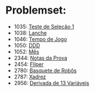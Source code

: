 # Problemset:
  * 1035: [Teste de Seleção 1](https://www.urionlinejudge.com.br/judge/pt/problems/view/1035)
  * 1038: [Lanche](https://www.urionlinejudge.com.br/judge/pt/problems/view/1038)
  * 1046: [Tempo de Jogo](https://www.urionlinejudge.com.br/judge/pt/problems/view/1046)
  * 1050: [DDD](https://www.urionlinejudge.com.br/judge/pt/problems/view/1050)
  * 1052: [Mês](https://www.urionlinejudge.com.br/judge/pt/problems/view/1052)
  * 2344: [Notas da Prova](https://www.urionlinejudge.com.br/judge/pt/problems/view/2344)
  * 2454: [Flíper](https://www.urionlinejudge.com.br/judge/pt/problems/view/2454)
  * 2780: [Basquete de Robôs](https://www.urionlinejudge.com.br/judge/pt/problems/view/2780)
  * 2787: [Xadrez](https://www.urionlinejudge.com.br/judge/pt/problems/view/2787)
  * 2956: [Derivada de 13 Variáveis](https://www.urionlinejudge.com.br/judge/pt/problems/view/2956)
